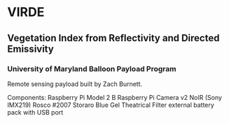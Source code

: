 # VIRDE
## Vegetation Index from Reflectivity and Directed Emissivity
### University of Maryland Balloon Payload Program

Remote sensing payload built by Zach Burnett.

Components:
    Raspberry Pi Model 2 B
    Raspberry Pi Camera v2 NoIR (Sony IMX219)
    Rosco #2007 Storaro Blue Gel Theatrical Filter
    external battery pack with USB port
